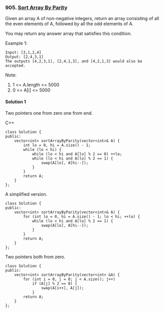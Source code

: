 ### 905\. [Sort Array By Parity](https://leetcode.com/problems/sort-array-by-parity/)

Given an array A of non-negative integers, return an array consisting of all the even elements of A, followed by all the odd elements of A.

You may return any answer array that satisfies this condition.

Example 1:

```
Input: [3,1,2,4]
Output: [2,4,3,1]
The outputs [4,2,3,1], [2,4,1,3], and [4,2,1,3] would also be accepted.
```

Note:

1. 1 <= A.length <= 5000
2. 0 <= A[i] <= 5000

#### Solution 1

Two pointers one from zero one from end.

C++

```
class Solution {
public:
    vector<int> sortArrayByParity(vector<int>& A) {
        int lo = 0, hi = A.size() - 1;
        while (lo < hi) {
            while (lo < hi and A[lo] % 2 == 0) ++lo;
            while (lo < hi and A[lo] % 2 == 1) {
                swap(A[lo], A[hi--]);
            }
        }
        return A;
    }
};
```

A simplified version.

```
class Solution {
public:
    vector<int> sortArrayByParity(vector<int>& A) {
        for (int lo = 0, hi = A.size() - 1; lo < hi; ++lo) {
            while (lo < hi and A[lo] % 2 == 1) {
                swap(A[lo], A[hi--]);
            }
        }
        return A;
    }
};
```

Two pointers both from zero.

```
class Solution {
public:
    vector<int> sortArrayByParity(vector<int> &A) {
        for (int i = 0, j = 0; j < A.size(); j++)
            if (A[j] % 2 == 0) {
                swap(A[i++], A[j]);
            }
        return A;
    }
};
```
